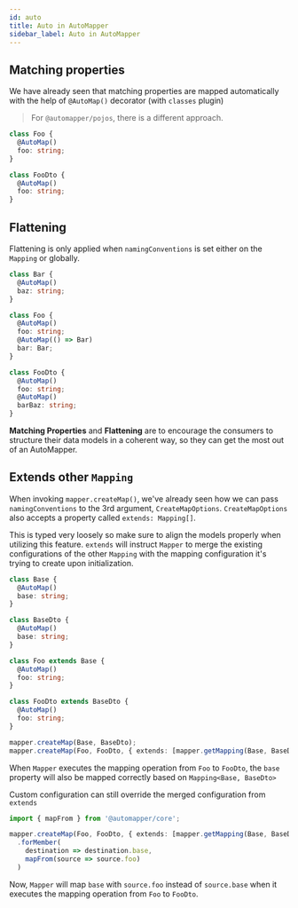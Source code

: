 ```yaml
---
id: auto
title: Auto in AutoMapper
sidebar_label: Auto in AutoMapper
---
```


## Matching properties

We have already seen that matching properties are mapped automatically with the help of `@AutoMap()` decorator (with `classes` plugin)
> For `@automapper/pojos`, there is a different approach.

```ts
class Foo {
  @AutoMap()
  foo: string;
}

class FooDto {
  @AutoMap()
  foo: string;
}
```

## Flattening

Flattening is only applied when `namingConventions` is set either on the `Mapping` or globally.

```ts
class Bar {
  @AutoMap()
  baz: string;
}

class Foo {
  @AutoMap()
  foo: string;
  @AutoMap(() => Bar)
  bar: Bar;
}

class FooDto {
  @AutoMap()
  foo: string;
  @AutoMap()
  barBaz: string;
}
```

**Matching Properties** and **Flattening** are to encourage the consumers to structure their data models in a coherent way, so they can get the most out of an AutoMapper.

## Extends other `Mapping`

When invoking `mapper.createMap()`, we've already seen how we can pass `namingConventions` to the 3rd argument, `CreateMapOptions`. `CreateMapOptions` also accepts a property called `extends: Mapping[]`.

This is typed very loosely so make sure to align the models properly when utilizing this feature. `extends` will instruct `Mapper` to merge the existing configurations of the other `Mapping` with the mapping configuration it's trying to create upon initialization.

```ts
class Base {
  @AutoMap()
  base: string;
}

class BaseDto {
  @AutoMap()
  base: string;
}

class Foo extends Base {
  @AutoMap()
  foo: string;
}

class FooDto extends BaseDto {
  @AutoMap()
  foo: string;
}

mapper.createMap(Base, BaseDto);
mapper.createMap(Foo, FooDto, { extends: [mapper.getMapping(Base, BaseDto)] })
```

When `Mapper` executes the mapping operation from `Foo` to `FooDto`, the `base` property will also be mapped correctly based on `Mapping<Base, BaseDto>`

Custom configuration can still override the merged configuration from `extends`

```ts
import { mapFrom } from '@automapper/core';

mapper.createMap(Foo, FooDto, { extends: [mapper.getMapping(Base, BaseDto)] })
  .forMember(
    destination => destination.base,
    mapFrom(source => source.foo)
  )
```

Now, `Mapper` will map `base` with `source.foo` instead of `source.base` when it executes the mapping operation from `Foo` to `FooDto`.
